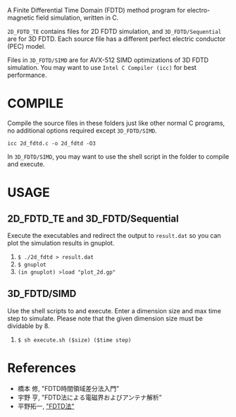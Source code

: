 A Finite Differential Time Domain (FDTD) method program for electro-magnetic field simulation, written in C.


`2D_FDTD_TE` contains files for 2D FDTD simulation, and `3D_FDTD/Sequential` are for 3D FDTD.
Each source file has a different perfect electric conductor (PEC) model.


Files in `3D_FDTD/SIMD` are for AVX-512 SIMD optimizations of 3D FDTD simulation.
You may want to use `Intel C Compiler (icc)` for best performance.

# COMPILE
Compile the source files in these folders just like other normal C programs, no additional options required except `3D_FDTD/SIMD`.

```
icc 2d_fdtd.c -o 2d_fdtd -O3
```

In `3D_FDTD/SIMD`, you may want to use the shell script in the folder to compile and execute.

# USAGE
## 2D_FDTD_TE and 3D_FDTD/Sequential
Execute the executables and redirect the output to `result.dat` so you can plot the simulation results in gnuplot.
1. `$ ./2d_fdtd > result.dat`
2. `$ gnuplot`
3. `(in gnuplot) >load "plot_2d.gp"`

## 3D_FDTD/SIMD
Use the shell scripts to and execute. Enter a dimension size and max time step to simulate.
Please note that the given dimension size must be dividable by 8.
1. `$ sh execute.sh ($size) ($time step)`

# References
- 橋本 修, "FDTD時間領域差分法入門"
- 宇野 亨, "FDTD法による電磁界およびアンテナ解析"
- 平野拓一, ["FDTD法"](http://www.takuichi.net/em_analysis/fdtd/fdtd.html)